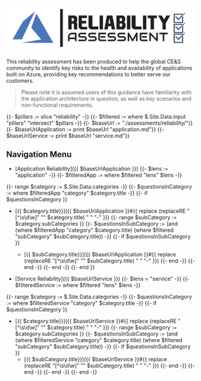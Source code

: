 [![Reliability Assessment](/templates/media/reliability-icon.png "Reliability Assessment")](#)

This reliability assessment has been produced to help the global CE&S community to identify key risks to the health and availability of applications built on Azure, providing key recommendations to better serve our customers.

> Please note it is assumed users of this guidance have familiarity with the application architecture in question, as well as key scenarios and non-functional requirements.

{{- $pillars := slice "reliability" -}}
{{- $filtered := where $.Site.Data.input "pillars" "intersect" $pillars -}}
{{- $baseUrl := "./assessments/reliability/"}}
{{- $baseUrlApplication := print $baseUrl "application.md"}}
{{- $baseUrlService := print $baseUrl "service.md"}}


## Navigation Menu

- [Application Reliability]({{ $baseUrlApplication }}) 
{{- $lens := "application" -}}
{{- $filteredApp := where $filtered "lens" $lens -}}

{{- range $category := $.Site.Data.categories -}}
    {{- $questionsInCategory := where $filteredApp "category" $category.title -}}
    {{- if $questionsInCategory }}
  - [{{ $category.title}}]({{ $baseUrlApplication }}#{{ replace (replaceRE "[^\\s\\d\\w]" "" $category.title) " " "-" }})
        {{- range $subCategory := $category.subCategories }}
            {{- $questionsInSubCategory := (and (where $filteredApp "category" $category.title) (where $filtered "subCategory" $subCategory.title)) -}}
            {{- if $questionsInSubCategory }}
    - [{{ $subCategory.title}}]({{ $baseUrlApplication }}#{{ replace (replaceRE "[^\\s\\d\\w]" "" $subCategory.title) " " "-" }})
            {{- end -}}
        {{- end -}}
    {{- end -}}
{{- end }}

- [Service Reliability]({{ $baseUrlService }})
{{- $lens = "service" -}}
{{- $filteredService := where $filtered "lens" $lens -}}

{{- range $category := $.Site.Data.categories -}}
    {{- $questionsInCategory := where $filteredService "category" $category.title -}}
    {{- if $questionsInCategory }}
  - [{{ $category.title}}]({{ $baseUrlService }}#{{ replace (replaceRE "[^\\s\\d\\w]" "" $category.title) " " "-" }})
        {{- range $subCategory := $category.subCategories }}
            {{- $questionsInSubCategory := (and (where $filteredService "category" $category.title) (where $filtered "subCategory" $subCategory.title)) -}}
            {{- if $questionsInSubCategory }}
    - [{{ $subCategory.title}}]({{ $baseUrlService }}#{{ replace (replaceRE "[^\\s\\d\\w]" "" $subCategory.title) " " "-" }})
            {{- end -}}
        {{- end -}}
    {{- end -}}
{{- end -}}